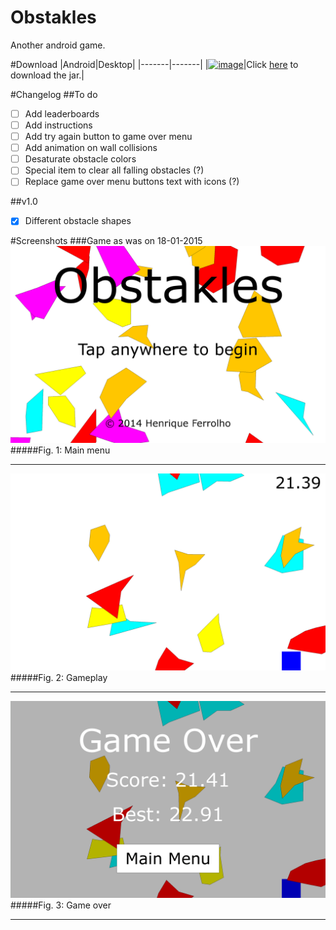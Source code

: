 Obstakles
=========
Another android game.

#Download
|Android|Desktop|
|-------|-------|
|[![image](http://i.imgur.com/64IJLRD.png)](https://play.google.com/store/apps/details?id=com.ferrolho.obstakles)|Click [here](/desktop/binaries/obstakles.jar?raw=true) to download the jar.|

#Changelog
##To do
- [ ] Add leaderboards
- [ ] Add instructions
- [ ] Add try again button to game over menu
- [ ] Add animation on wall collisions
- [ ] Desaturate obstacle colors
- [ ] Special item to clear all falling obstacles (?)
- [ ] Replace game over menu buttons text with icons (?)

##v1.0
- [x] Different obstacle shapes

#Screenshots
###Game as was on 18-01-2015
![image](screenshots/main-menu.png)
#####Fig. 1: Main menu
***
![image](screenshots/game-play.png)
#####Fig. 2: Gameplay
***
![image](screenshots/game-over.png)
#####Fig. 3: Game over
***
